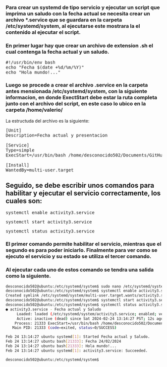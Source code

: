 ### Para crear un systemd de tipo servicio y ejecutar un script que imprima un saludo con la fecha actual se necesita crear un archivo *.service que se guardara en la carpeta /etc/systemd/system, al ejecutarse este mostrara la el contenido al ejecutar el script.

### En primer lugar hay que crear un archivo de extension .sh el cual contenga la fecha actual y un saludo.
<pre>
#!/usr/bin/env bash
echo "Fecha $(date +%d/%m/%Y)"
echo "Hola mundo!..." </pre>

### Luego se procede a crear el archivo .service en la carpeta antes mensionada /etc/systemd/system, con la siguiente informacion, en donde ExectStart debe estar la ruta completa junto con el archivo del script, en este caso lo ubico en la carpeta /home/valerio/ 

La estructuda del archivo es la siguiente:
<pre>
[Unit]
Description=Fecha actual y presentacion

[Service]
Type=simple
ExecStart=/usr/bin/bash /home/desconocido502/Documents/GitHub/so1_actividades_201902502/actividad3/activity3.sh

[Install]
WantedBy=multi-user.target</pre>

## Seguido, se debe escribir unos comandos para habilitar y ejecutar el servicio correctamente, los cuales son:

<pre>systemctl enable activity3.service</pre>
<pre>systemctl start activity3.service</pre>
<pre>systemctl status activity3.service</pre>

### El primer comando permite habilitar el servicio, mientras que el segundo es para poder iniciarlo. Finalmente para ver como se ejecuto el servicio y su estado se utiliza el tercer comando.

### Al ejecutar cada uno de estos comando se tendra una salida como la siguiente.

```bash
desconocido502@ubuntu:/etc/systemd/system$ sudo nano /etc/systemd/system/activity3.service
desconocido502@ubuntu:/etc/systemd/system$ systemctl enable activity3.service
Created symlink /etc/systemd/system/multi-user.target.wants/activity3.service → /etc/systemd/system/activity3.service.
desconocido502@ubuntu:/etc/systemd/system$ systemctl start activity3.service
desconocido502@ubuntu:/etc/systemd/system$ systemctl status activity3.service
● activity3.service - Fecha actual y Saludo
     Loaded: loaded (/etc/systemd/system/activity3.service; enabled; vendor preset: enabled)
     Active: inactive (dead) since Sat 2024-02-24 13:14:27 PST; 12s ago
    Process: 21333 ExecStart=/usr/bin/bash /home/desconocido502/Documents/GitHub/so1_actividades_201902502/actividad3/activity3.>
   Main PID: 21333 (code=exited, status=0/SUCCESS)

Feb 24 13:14:27 ubuntu systemd[1]: Started Fecha actual y Saludo.
Feb 24 13:14:27 ubuntu bash[21333]: Fecha 24/02/2024
Feb 24 13:14:27 ubuntu bash[21333]: Hola mundo!...
Feb 24 13:14:27 ubuntu systemd[1]: activity3.service: Succeeded.

desconocido502@ubuntu:/etc/systemd/system$ 
```

